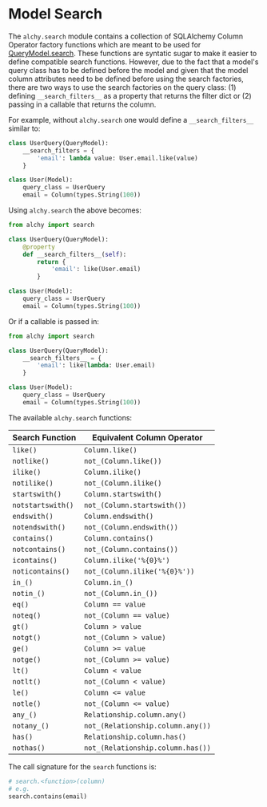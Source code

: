 # Model Search

The `alchy.search` module contains a collection of SQLAlchemy Column Operator factory functions which are meant to be used for [QueryModel.search](model.md#search). These functions are syntatic sugar to make it easier to define compatible search functions. However, due to the fact that a model's query class has to be defined before the model and given that the model column attributes need to be defined before using the search factories, there are two ways to use the search factories on the query class: (1) defining `__search_filters__` as a property that returns the filter dict or (2) passing in a callable that returns the column.

For example, without `alchy.search` one would define a `__search_filters__` similar to:

```python
class UserQuery(QueryModel):
    __search_filters = {
        'email': lambda value: User.email.like(value)
    }

class User(Model):
    query_class = UserQuery
    email = Column(types.String(100))
```

Using `alchy.search` the above becomes:

```python
from alchy import search

class UserQuery(QueryModel):
    @property
    def __search_filters__(self):
        return {
            'email': like(User.email)
        }

class User(Model):
    query_class = UserQuery
    email = Column(types.String(100))
```

Or if a callable is passed in:

```python
from alchy import search

class UserQuery(QueryModel):
    __search_filters__ = {
        'email': like(lambda: User.email)
    }

class User(Model):
    query_class = UserQuery
    email = Column(types.String(100))
```

The available `alchy.search` functions:

| Search Function | Equivalent Column Operator |
| --- | --- |
| `like()` | `Column.like()` |
| `notlike()` | `not_(Column.like())` |
| `ilike()` | `Column.ilike()` |
| `notilike()` | `not_(Column.ilike()` |
| `startswith()` | `Column.startswith()` |
| `notstartswith()` | `not_(Column.startswith())` |
| `endswith()` | `Column.endswith()` |
| `notendswith()` | `not_(Column.endswith())` |
| `contains()` | `Column.contains()` |
| `notcontains()` | `not_(Column.contains())` |
| `icontains()` | `Column.ilike('%{0}%')` |
| `noticontains()` | `not_(Column.ilike('%{0}%'))` |
| `in_()` | `Column.in_()` |
| `notin_()` | `not_(Column.in_())` |
| `eq()` | `Column == value` |
| `noteq()` | `not_(Column == value)` |
| `gt()` | `Column > value` |
| `notgt()` | `not_(Column > value)` |
| `ge()` | `Column >= value` |
| `notge()` | `not_(Column >= value)` |
| `lt()` | `Column < value` |
| `notlt()` | `not_(Column < value)` |
| `le()` | `Column <= value` |
| `notle()` | `not_(Column <= value)` |
| `any_()` | `Relationship.column.any()` |
| `notany_()` | `not_(Relationship.column.any())` |
| `has()` | `Relationship.column.has()` |
| `nothas()` | `not_(Relationship.column.has())` |

The call signature for the `search` functions is:

```python
# search.<function>(column)
# e.g.
search.contains(email)
```
